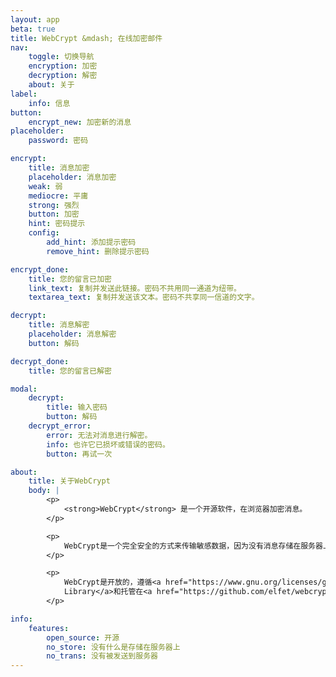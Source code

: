```yaml
---
layout: app
beta: true
title: WebCrypt &mdash; 在线加密邮件
nav:
    toggle: 切换导航
    encryption: 加密
    decryption: 解密
    about: 关于
label:
    info: 信息
button:
    encrypt_new: 加密新的消息
placeholder:
    password: 密码

encrypt:
    title: 消息加密
    placeholder: 消息加密
    weak: 弱
    mediocre: 平庸
    strong: 强烈
    button: 加密
    hint: 密码提示
    config:
        add_hint: 添加提示密码
        remove_hint: 删除提示密码

encrypt_done:
    title: 您的留言已加密
    link_text: 复制并发送此链接。密码不共用同一通道为纽带。
    textarea_text: 复制并发送该文本。密码不共享同一信道的文字。

decrypt:
    title: 消息解密
    placeholder: 消息解密
    button: 解码

decrypt_done:
    title: 您的留言已解密

modal:
    decrypt:
        title: 输入密码
        button: 解码
    decrypt_error:
        error: 无法对消息进行解密。
        info: 也许它已损坏或错误的密码。
        button: 再试一次

about:
    title: 关于WebCrypt
    body: |
        <p>
            <strong>WebCrypt</strong> 是一个开源软件，在浏览器加密消息。
        </p>

        <p>
            WebCrypt是一个完全安全的方式来传输敏感数据，因为没有消息存储在服务器上，加密并不需要被传输到服务器的任何数据，整个加密过程是发生在您的浏览器。
        </p>

        <p>
            WebCrypt是开放的，遵循<a href="https://www.gnu.org/licenses/gpl.html">GNU GPL</a>许可。它是基于伟大的<a href="http://bitwiseshiftleft.github.io/sjcl/">Stanford Javascript Crypto
            Library</a>和托管在<a href="https://github.com/elfet/webcrypt">GitHub</a>上
        </p>

info:
    features:
        open_source: 开源
        no_store: 没有什么是存储在服务器上
        no_trans: 没有被发送到服务器
---
```

